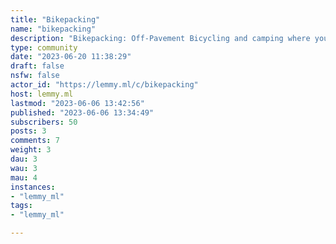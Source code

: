 ```yaml
---
title: "Bikepacking" 
name: "bikepacking"
description: "Bikepacking: Off-Pavement Bicycling and camping where you would if you were to go backpacking. Bikepacking is generally in the backcountry, but you can backpack on local trails."
type: community
date: "2023-06-20 11:38:29"
draft: false
nsfw: false
actor_id: "https://lemmy.ml/c/bikepacking"
host: lemmy.ml
lastmod: "2023-06-06 13:42:56"
published: "2023-06-06 13:34:49"
subscribers: 50
posts: 3
comments: 7
weight: 3
dau: 3
wau: 3
mau: 4
instances:
- "lemmy_ml"
tags: 
- "lemmy_ml"

---
```

